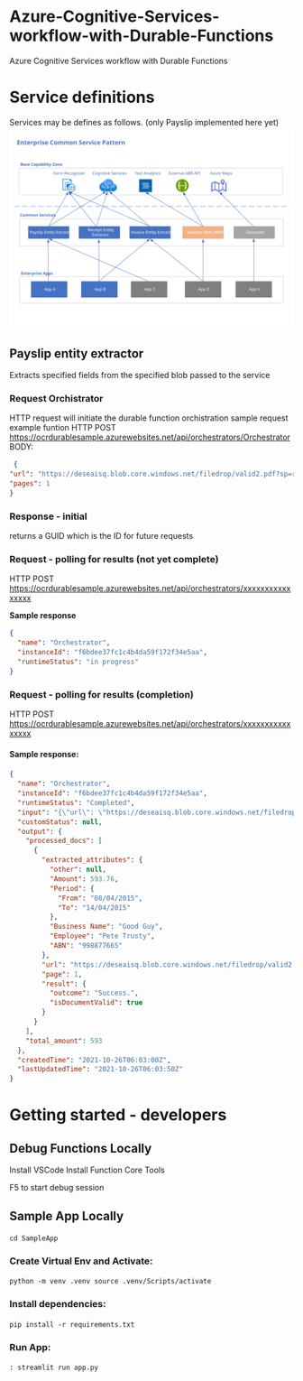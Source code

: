 # Azure-Cognitive-Services-workflow-with-Durable-Functions
Azure Cognitive Services workflow with Durable Functions

# Service definitions
Services may be defines as follows. (only Payslip implemented here yet)
![diagram of sample service](docs/Common%20Service%20Pattern.svg)
## Payslip entity extractor
Extracts specified fields from the specified blob passed to the service

### Request Orchistrator
HTTP request will initiate the durable function orchistration
sample request
example funtion
HTTP POST https://ocrdurablesample.azurewebsites.net/api/orchestrators/Orchestrator
BODY:
```json
 {
"url": "https://deseaisq.blob.core.windows.net/filedrop/valid2.pdf?sp=r&st=2021-10-19T22:53:46Z&se=2022-10-20T06:53:46Z&spr=https&sv=2020-08-04&sr=c&sigAAAAAAAAABBBBBBBBBBBCCCCCCCCCCC",
"pages": 1
}
```

### Response - initial
returns a GUID which is the ID for future requests

### Request - polling for results (not yet complete)
HTTP POST https://ocrdurablesample.azurewebsites.net/api/orchestrators/xxxxxxxxxxxxxxxx

**Sample response**
```json
{
  "name": "Orchestrator",
  "instanceId": "f6bdee37fc1c4b4da59f172f34e5aa",
  "runtimeStatus": "in progress"
}
```
### Request - polling for results (completion)
HTTP POST https://ocrdurablesample.azurewebsites.net/api/orchestrators/xxxxxxxxxxxxxxxx
#### Sample response:
```json
{
  "name": "Orchestrator",
  "instanceId": "f6bdee37fc1c4b4da59f172f34e5aa",
  "runtimeStatus": "Completed",
  "input": "{\"url\": \"https://deseaisq.blob.core.windows.net/filedrop/valid2.pdf?sp=r&st=2021-10-19T22:53:46Z&se=2022-10-20T06:53:46Z&spr=https&sv=2020-08-04&sr=c&sig=XX\", \"pages\": 1}",
  "customStatus": null,
  "output": {
    "processed_docs": [
      {
        "extracted_attributes": {
          "other": null,
          "Amount": 593.76,
          "Period": {
            "From": "08/04/2015",
            "To": "14/04/2015"
          },
          "Business Name": "Good Guy",
          "Employee": "Pete Trusty",
          "ABN": "998877665"
        },
        "url": "https://deseaisq.blob.core.windows.net/filedrop/valid2.pdf?sp=r&st=2021-10-19T22:53:46Z&se=2022-10-20T06:53:46Z&spr=https&sv=2020-08-04&sr=c&sig=XX",
        "page": 1,
        "result": {
          "outcome": "Success.",
          "isDocumentValid": true
        }
      }
    ],
    "total_amount": 593
  },
  "createdTime": "2021-10-26T06:03:00Z",
  "lastUpdatedTime": "2021-10-26T06:03:50Z"
}
```
# Getting started - developers

## Debug Functions Locally

Install VSCode
Install Function Core Tools

F5 to start debug session


## Sample App Locally
`
cd SampleApp
`

### Create Virtual Env and Activate:
`
python -m venv .venv
source .venv/Scripts/activate 
`

### Install dependencies:
`
pip install -r requirements.txt
`

### Run App:
`
: streamlit run app.py
`